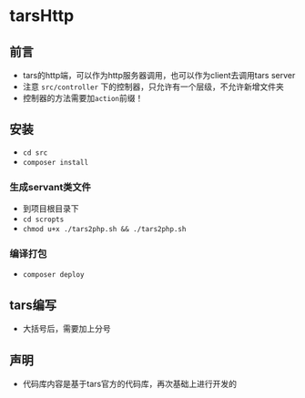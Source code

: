 # tarsHttp

## 前言
* tars的http端，可以作为http服务器调用，也可以作为client去调用tars server
* 注意 `src/controller` 下的控制器，只允许有一个层级，不允许新增文件夹
* 控制器的方法需要加`action`前缀！

## 安装
* `cd src`
* `composer install`

### 生成servant类文件
* 到项目根目录下
* `cd scropts`
* `chmod u+x ./tars2php.sh && ./tars2php.sh`

### 编译打包
* `composer deploy`

## tars编写
* 大括号后，需要加上分号

## 声明
* 代码库内容是基于tars官方的代码库，再次基础上进行开发的
